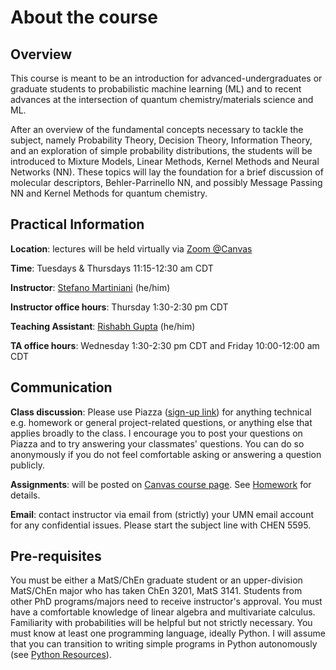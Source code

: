 # About the course

## Overview
This course is meant to be an introduction for advanced-undergraduates or graduate students to probabilistic machine learning (ML) and to recent advances at the intersection of quantum chemistry/materials science and ML.  

After an overview of the fundamental concepts necessary to tackle the subject, namely Probability Theory, Decision Theory, Information Theory, and an exploration of simple probability distributions, the students will be introduced to Mixture Models, Linear Methods, Kernel Methods and Neural Networks (NN). These topics will lay the foundation for a brief discussion of molecular descriptors, Behler-Parrinello NN, and possibly Message Passing NN and Kernel Methods for quantum chemistry.

## Practical Information

**Location**: lectures will be held virtually via [Zoom @Canvas](https://canvas.umn.edu/courses/193402/external_tools/21146)

**Time**: Tuesdays & Thursdays 11:15-12:30 am CDT   

**Instructor**: [Stefano Martiniani](https://www.cems.umn.edu/people/faculty/stefano-martiniani) (he/him)  

**Instructor office hours**: Thursday 1:30-2:30 pm CDT

**Teaching Assistant**: [Rishabh Gupta](https://www.cems.umn.edu/people/grads/rishabh-gupta)  (he/him)  

**TA office hours**: Wednesday 1:30-2:30 pm CDT and Friday 10:00-12:00 am CDT

## Communication
**Class discussion**: Please use Piazza ([sign-up link](https://piazza.com/umn/fall2020/chen5595)) for anything technical e.g. homework or general project-related questions, or anything else that applies broadly to the class. I encourage you to post your questions on Piazza and to try answering your classmates' questions. You can do so anonymously if you do not feel comfortable asking or answering a question publicly.

**Assignments**: will be posted on [Canvas course page](https://canvas.umn.edu/courses/193402). See [Homework][2] for details.

**Email**: contact instructor via email from (strictly) your UMN email account for any confidential issues. Please start the subject line with CHEN 5595.

## Pre-requisites

You must be either a MatS/ChEn graduate student or an upper-division MatS/ChEn major who has taken ChEn 3201, MatS 3141. Students from other PhD programs/majors need to receive instructor's approval. You must have a comfortable knowledge of linear algebra and multivariate calculus. Familiarity with probabilities will be helpful but not strictly necessary. You must know at least one programming language, ideally Python. I will assume that you can transition to writing simple programs in Python autonomously (see [Python Resources][1]).

[1]: resources.md#python
[2]: organization.md#homework
